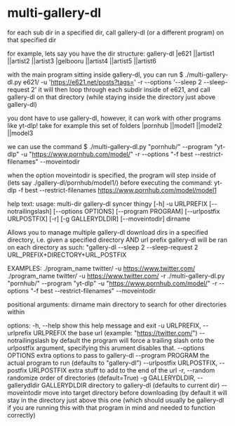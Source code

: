 # multi-gallery-dl
for each sub dir in a specified dir, call gallery-dl (or a different program) on that specified dir


for example, lets say you have the dir structure:
gallery-dl
|e621
||artist1
||artist2
||artist3
|gelbooru
||artist4
||artist5
||artist6

with the main program sitting inside gallery-dl, you can run
  $ ./multi-gallery-dl.py e621/ -u 'https://e621.net/posts?tags=' -r --options '--sleep 2 --sleep-request 2'
it will then loop through each subdir inside of e621, and call gallery-dl on that directory (while staying inside the directory just above gallery-dl)

you dont have to use gallery-dl, however, it can work with other programs like yt-dlp!
take for example this set of folders
|pornhub
||model1
||model2
||model3

we can use the command
  $ ./multi-gallery-dl.py "pornhub/" --program "yt-dlp" -u "https://www.pornhub.com/model/" -r --options "-f best --restrict-filenames" --moveintodir

when the option moveintodir is specified, the program will step inside of (lets say ./gallery-dl/pornhub/model1/) before executing the command: yt-dlp -f best --restrict-filenames https://www.pornhub.com/model/model1







help text:
usage: multi-dir gallery-dl syncer thingy [-h] -u URLPREFIX
                                          [--notrailingslash]
                                          [--options OPTIONS]
                                          [--program PROGRAM]
                                          [--urlpostfix URLPOSTFIX] [-r]
                                          [-g GALLERYDLDIR] [--moveintodir]
                                          dirname

  Allows you to manage multiple gallery-dl download dirs in a specified directory, i.e.
  given a specified directory AND url prefix
  gallery-dl will be ran on each directory as such: "gallery-dl --sleep 2 --sleep-request 2 URL_PREFIX+DIRECTORY+URL_POSTFIX
  
  EXAMPLES:
   ./program_name twitter/ -u https://www.twitter.com/
   ./program_name twitter/ -u https://www.twitter.com/ -r
   ./multi-gallery-dl.py "pornhub/" --program "yt-dlp" -u "https://www.pornhub.com/model/" -r --options "-f best --restrict-filenames" --moveintodir

positional arguments:
  dirname               main directory to search for other directories within

options:
  -h, --help            show this help message and exit
  -u URLPREFIX, --urlprefix URLPREFIX
                        the base url (example: "https://twitter.com/")
  --notrailingslash     by default the program will force a trailing slash onto the urlpostfix argument, specifying this arument disables that.
  --options OPTIONS     extra options to pass to gallery-dl
  --program PROGRAM     the actual program to run (defaults to "gallery-dl")
  --urlpostfix URLPOSTFIX, --postfix URLPOSTFIX
                        extra stuff to add to the end of the url
  -r, --random          randomize order of directories (default=True)
  -g GALLERYDLDIR, --gallerydldir GALLERYDLDIR
                        directory to gallery-dl (defaults to current dir)
  --moveintodir         move into target directory before downloading (by default it will stay in the directory just above this one (which should usually be gallery-dl if you are running this with that program in mind and needed to function correctly)
